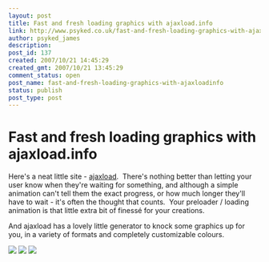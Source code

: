 ```yaml
---
layout: post
title: Fast and fresh loading graphics with ajaxload.info
link: http://www.psyked.co.uk/fast-and-fresh-loading-graphics-with-ajaxloadinfo/
author: psyked_james
description: 
post_id: 137
created: 2007/10/21 14:45:29
created_gmt: 2007/10/21 13:45:29
comment_status: open
post_name: fast-and-fresh-loading-graphics-with-ajaxloadinfo
status: publish
post_type: post
---
```


# Fast and fresh loading graphics with ajaxload.info

Here's a neat little site - [ajaxload](http://www.ajaxload.info/).  There's nothing better than letting your user know when they're waiting for something, and although a simple animation can't tell them the exact progress, or how much longer they'll have to wait - it's often the thought that counts.  Your preloader / loading animation is that little extra bit of finessé for your creations.

And ajaxload has a lovely little generator to knock some graphics up for you, in a variety of formats and completely customizable colours.

![](http://uploads.psyked.co.uk/2007/10/ajax-loader3.gif) ![](http://uploads.psyked.co.uk/2007/10/ajax-loader4.gif) ![](http://uploads.psyked.co.uk/2007/10/ajax-loader.gif)